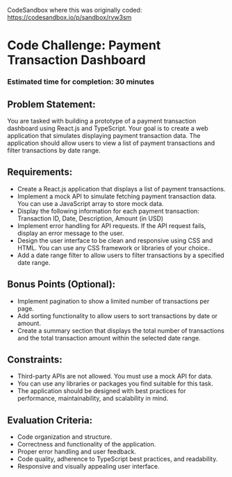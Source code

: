 CodeSandbox where this was originally coded: https://codesandbox.io/p/sandbox/rvw3sm

# Code Challenge: Payment Transaction Dashboard

### Estimated time for completion: 30 minutes

## Problem Statement:

You are tasked with building a prototype of a payment transaction dashboard using React.js and TypeScript. Your goal is to create a web application that simulates displaying payment transaction data. The application should allow users to view a list of payment transactions and filter transactions by date range.

## Requirements:

- Create a React.js application that displays a list of payment transactions.
- Implement a mock API to simulate fetching payment transaction data. You can use a JavaScript array to store mock data.
- Display the following information for each payment transaction: Transaction ID, Date, Description, Amount (in USD)
- Implement error handling for API requests. If the API request fails, display an error message to the user.
- Design the user interface to be clean and responsive using CSS and HTML. You can use any CSS framework or libraries of your choice..
- Add a date range filter to allow users to filter transactions by a specified date range.

## Bonus Points (Optional):

- Implement pagination to show a limited number of transactions per page.
- Add sorting functionality to allow users to sort transactions by date or amount.
- Create a summary section that displays the total number of transactions and the total transaction amount within the selected date range.

## Constraints:

- Third-party APIs are not allowed. You must use a mock API for data.
- You can use any libraries or packages you find suitable for this task.
- The application should be designed with best practices for performance, maintainability, and scalability in mind.

## Evaluation Criteria:

- Code organization and structure.
- Correctness and functionality of the application.
- Proper error handling and user feedback.
- Code quality, adherence to TypeScript best practices, and readability.
- Responsive and visually appealing user interface.
